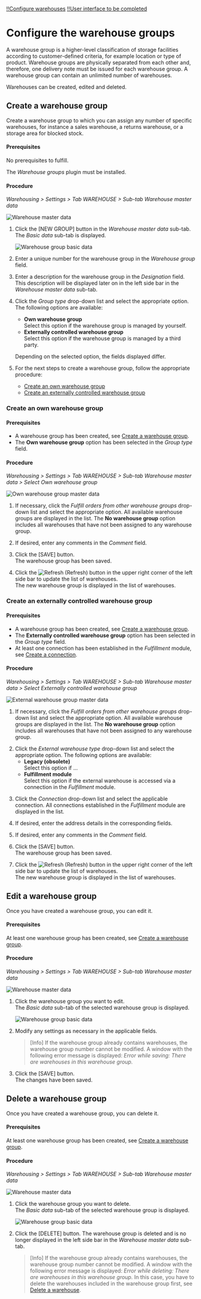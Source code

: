 [!!Configure warehouses](./02_ConfigureWarehouses.md)
[!!User interface to be completed](../UserInterface/XX_tobecompleted.md)

# Configure the warehouse groups

A warehouse group is a higher-level classification of storage facilities according to customer-defined criteria, for example location or type of product. Warehouse groups are physically separated from each other and, therefore, one delivery note must be issued for each warehouse group. A warehouse group can contain an unlimited number of warehouses.  

Warehouses can be created, edited and deleted.



## Create a warehouse group

Create a warehouse group to which you can assign any number of specific warehouses, for instance a sales warehouse, a returns warehouse, or a storage area for blocked stock.

#### Prerequisites

No prerequisites to fulfill.

The *Warehouse groups* plugin must be installed.

[comment]: <> (Diese Info in General? Stimmt das? Lagergruppe-, Lager-, Lagerplanung- und Lagerreichweiten...- Plugins müssen generell zusammen mit Lager installiert sein? Oder passiert das beim Installation von Lager-Modul?)

#### Procedure

*Warehousing > Settings > Tab WAREHOUSE > Sub-tab Warehouse master data*

![Warehouse master data](../../Assets/Screenshots/RetailSuiteWarehousing/Settings/Warehouse/WarehouseMasterData/WarehouseMasterData.png "[Warehouse master data]")

1. Click the [NEW GROUP] button in the *Warehouse master data* sub-tab.  
    The *Basic data* sub-tab is displayed.

    ![Warehouse group basic data](../../Assets/Screenshots/RetailSuiteWarehousing/Settings/Warehouse/WarehouseMasterData/WarehouseGroupBasicData.png "[Warehouse group basic data]")

2. Enter a unique number for the warehouse group in the *Warehouse group* field.

3. Enter a description for the warehouse group in the *Designation* field. This description will be displayed later on in the left side bar in the *Warehouse master data* sub-tab.

4. Click the *Group type* drop-down list and select the appropriate option. The following options are available:
    - **Own warehouse group**  
        Select this option if the warehouse group is managed by yourself.
    - **Externally controlled warehouse group**  
        Select this option if the warehouse group is managed by a third party. 

    Depending on the selected option, the fields displayed differ. 

5. For the next steps to create a warehouse group, follow the appropriate procedure:

    - [Create an own warehouse group](#create-an-own-warehouse-group)
    - [Create an externally controlled warehouse group](#create-an-externally-controlled-warehouse-group)


### Create an own warehouse group

#### Prerequisites

- A warehouse group has been created, see [Create a warehouse group](#create-a-warehouse-group).
- The **Own warehouse group** option has been selected in the *Group type* field.

#### Procedure

*Warehousing > Settings > Tab WAREHOUSE > Sub-tab Warehouse master data > Select Own warehouse group*

![Own warehouse group master data](../../Assets/Screenshots/RetailSuiteWarehousing/Settings/Warehouse/WarehouseMasterData/WarehouseGroupBasicData.png "[Own warehouse group master data]")

1. If necessary, click the *Fulfill orders from other warehouse groups* drop-down list and select the appropriate option. All available warehouse groups are displayed in the list. The **No warehouse group** option includes all warehouses that have not been assigned to any warehouse group.

[Comment]: <> (Tooltip: If orders cannot be completely fulfilled from the warehouse groups selected here, the missing products are taken from this warehouse group. The delivery note is printed in this storage group and contains all items. -> Frage: "from the warehouse groups selected here" oder "warehouse group"? Man kann nur eine Gruppe wählen, oder? Julian: Offenbar kann man nur eine Lagergruppe wählen. So gewollt oder Bug?)
        
2. If desired, enter any comments in the *Comment* field.

3. Click the [SAVE] button.  
    The warehouse group has been saved.

4. Click the ![Refresh](../../Assets/Icons/Refresh01.png "[Refresh]") (Refresh) button in the upper right corner of the left side bar to update the list of warehouses.  
The new warehouse group is displayed in the list of warehouses.


### Create an externally controlled warehouse group

#### Prerequisites

- A warehouse group has been created, see [Create a warehouse group](#create-a-warehouse-group).
- The **Externally controlled warehouse group** option has been selected in the *Group type* field.
- At least one connection has been established in the *Fulfillment* module, see [Create a connection](../../Fulfillment/Integration/01_ManageConnections.md#create-a-connection).

#### Procedure

*Warehousing > Settings > Tab WAREHOUSE > Sub-tab Warehouse master data > Select Externally controlled warehouse group*

![External warehouse group master data](../../Assets/Screenshots/RetailSuiteWarehousing/Settings/Warehouse/WarehouseMasterData/ExternalWarehouseGroupBasicData.png "[External warehouse group master data]")

1. If necessary, click the *Fulfill orders from other warehouse groups* drop-down list and select the appropriate option. All available warehouse groups are displayed in the list. The **No warehouse group** option includes all warehouses that have not been assigned to any warehouse group.

[comment]: <> (Tooltip: If orders cannot be completely fulfilled from the warehouse groups selected here, the missing products are taken from this warehouse group. The delivery note is printed in this storage group and contains all items. -> Frage: "from the warehouse groups selected here" oder "warehouse group"? Man kann nur eine Gruppe wählen, oder? Julian: Offenbar kann man nur eine Lagergruppe wählen. So gewollt oder Bug?)
        
2. Click the *External warehouse type* drop-down list and select the appropriate option. The following options are available:
    - **Legacy (obsolete)**  
        Select this option if ...
    - **Fulfillment module**  
        Select this option if the external warehouse is accessed via a connection in the *Fulfillment* module. 

[comment]: <> (Julian: bedeutet obsolete, dass diese Option nicht mehr zutrifft, also kann man ignorieren? Gibt es andere mögliche Optionen, außer Fulfillment? --> C&CS Training: Bezieht sich diese Funktion nur auf das alte Amazon-Verbindung Import-Funktion, also dass der Kunde den Bestand bei Amazon-fulfilled Bestellungen sehen und ggf. aufstocken kann?)

3. Click the *Connection* drop-down list and select the applicable connection. All connections established in the *Fulfillment* module are displayed in the list.

[comment]: <> (Julian: *Return to this location possible* obsolete?)

4. If desired, enter the address details in the corresponding fields.

5. If desired, enter any comments in the *Comment* field.

6. Click the [SAVE] button.  
    The warehouse group has been saved.

7. Click the ![Refresh](../../Assets/Icons/Refresh01.png "[Refresh]") (Refresh) button in the upper right corner of the left side bar to update the list of warehouses.  
The new warehouse group is displayed in the list of warehouses.



## Edit a warehouse group

Once you have created a warehouse group, you can edit it. 

#### Prerequisites

At least one warehouse group has been created, see [Create a warehouse group](#create-a-warehouse-group).

#### Procedure

*Warehousing > Settings > Tab WAREHOUSE > Sub-tab Warehouse master data*

![Warehouse master data](../../Assets/Screenshots/RetailSuiteWarehousing/Settings/Warehouse/WarehouseMasterData/WarehouseMasterData.png "[Warehouse master data]")

1. Click the warehouse group you want to edit.  
    The *Basic data* sub-tab of the selected warehouse group is displayed.

    ![Warehouse group basic data](../../Assets/Screenshots/RetailSuiteWarehousing/Settings/Warehouse/WarehouseMasterData/WarehouseGroupBasicData.png "[Warehouse group basic data]")

2. Modify any settings as necessary in the applicable fields.  

    > [Info] If the warehouse group already contains warehouses, the warehouse group number cannot be modified. A window with the following error message is displayed: *Error while saving: There are warehouses in this warehouse group.*

3. Click the [SAVE] button.  
    The changes have been saved.



## Delete a warehouse group

Once you have created a warehouse group, you can delete it. 

#### Prerequisites

At least one warehouse group has been created, see [Create a warehouse group](#create-a-warehouse-group).

#### Procedure

*Warehousing > Settings > Tab WAREHOUSE > Sub-tab Warehouse master data*

![Warehouse master data](../../Assets/Screenshots/RetailSuiteWarehousing/Settings/Warehouse/WarehouseMasterData/WarehouseMasterData.png "[Warehouse master data]")

1. Click the warehouse group you want to delete.  
    The *Basic data* sub-tab of the selected warehouse group is displayed.

    ![Warehouse group basic data](../../Assets/Screenshots/RetailSuiteWarehousing/Settings/Warehouse/WarehouseMasterData/WarehouseGroupBasicData.png "[Warehouse group basic data]")

2. Click the [DELETE] button.
    The warehouse group is deleted and is no longer displayed in the left side bar in the *Warehouse master data* sub-tab.
    
    > [Info] If the warehouse group already contains warehouses, the warehouse group number cannot be modified. A window with the following error message is displayed: *Error while deleting: There are warehouses in this warehouse group.* In this case, you have to delete the warehouses included in the warehouse group first, see [Delete a warehouse](#delete-a-warehouse).